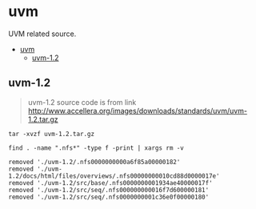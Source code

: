 # uvm
UVM related source.

- [uvm](#uvm)
  * [uvm-1.2](#uvm-12)

## uvm-1.2
> uvm-1.2 source code is from link http://www.accellera.org/images/downloads/standards/uvm/uvm-1.2.tar.gz

`tar -xvzf uvm-1.2.tar.gz`

`find . -name ".nfs*" -type f -print | xargs rm -v`
```
removed './uvm-1.2/.nfs0000000000a6f85a00000182'
removed './uvm-1.2/docs/html/files/overviews/.nfs00000000010cd88d0000017e'
removed './uvm-1.2/src/base/.nfs0000000001934ae40000017f'
removed './uvm-1.2/src/seq/.nfs000000000016f7d600000181'
removed './uvm-1.2/src/seq/.nfs0000000001c36e0f00000180'
```
